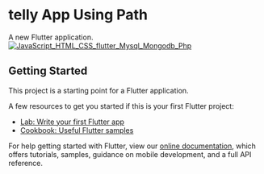# telly App Using Path 

A new Flutter application.
[![JavaScript_HTML_CSS_flutter_Mysql_Mongodb_Php](https://pimp-my-readme.webapp.io/pimp-my-readme/technology?technology=JavaScript_HTML_CSS_flutter_Mysql_Mongodb_Php)](https://pimp-my-readme.webapp.io)

## Getting Started

This project is a starting point for a Flutter application.

A few resources to get you started if this is your first Flutter project:

- [Lab: Write your first Flutter app](https://flutter.dev/docs/get-started/codelab)
- [Cookbook: Useful Flutter samples](https://flutter.dev/docs/cookbook)

For help getting started with Flutter, view our
[online documentation](https://flutter.dev/docs), which offers tutorials,
samples, guidance on mobile development, and a full API reference.
